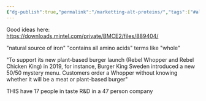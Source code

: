 ```yaml
---
{"dg-publish":true,"permalink":"/marketting-alt-proteins/","tags":["#alternative_proteins","#marketing","#plant_based_alternative_proteins"],"created":"2025-10-22T22:53:31.332+01:00","updated":"2025-10-22T22:53:31.332+01:00"}
---
```



Good ideas here: https://downloads.mintel.com/private/BMCE2/files/889404/

"natural source of iron"
"contains all amino acids"
terms like "whole"

"To support its new plant-based burger launch (Rebel Whopper and Rebel Chicken King) in 2019, for instance,
Burger King Sweden introduced a new 50/50 mystery menu. Customers order a Whopper without knowing whether it will be a meat or plant-based burger"

THIS have 17 people in taste R&D in a 47 person company